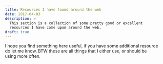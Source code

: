 ```yaml
---
title: Resources I have found around the web
date: 2017-04-03
description: >
  This section is a collection of some pretty good or excellent
  resources I have come upon around the web.
draft: true
---
```


I hope you find something here useful, if you have some additional
resource do let me know.  BTW these are all things that I either use,
or should be using more often.

